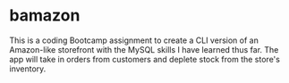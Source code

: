 # bamazon
This is a coding Bootcamp assignment to create a CLI version of an Amazon-like storefront with the MySQL skills I have learned thus far. The app will take in orders from customers and deplete stock from the store's inventory.
